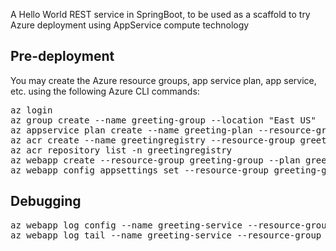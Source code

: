 A Hello World REST service in SpringBoot, to be used as a scaffold to try Azure deployment using AppService compute technology

## Pre-deployment

You may create the Azure resource groups, app service plan, app service, etc. using the following Azure CLI commands:

<pre>
az login
az group create --name greeting-group --location "East US"
az appservice plan create --name greeting-plan --resource-group greeting-group --sku F1 --is-linux
az acr create --name greetingregistry --resource-group greeting-group --sku Basic --admin-enabled true
az acr repository list -n greetingregistry
az webapp create --resource-group greeting-group --plan greeting-plan --name greeting-service --deployment-container-image-name greetingregistry.azurecr.io/aquaraga/greeting
az webapp config appsettings set --resource-group greeting-group --name greeting-service --settings WEBSITES_PORT=8080
</pre>

## Debugging 

<pre>
az webapp log config --name greeting-service --resource-group greeting-group --docker-container-logging filesystem
az webapp log tail --name greeting-service --resource-group greeting-group
</pre>

